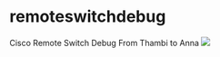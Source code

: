 # remoteswitchdebug
Cisco Remote Switch Debug
From Thambi to Anna
![](https://pix.cobrasoftwares.org/images/2020/10/27/20201028-092833.gif)
